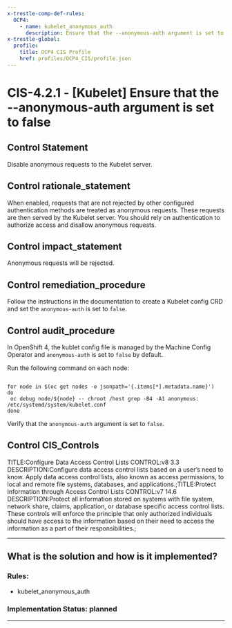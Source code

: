 ```yaml
---
x-trestle-comp-def-rules:
  OCP4:
    - name: kubelet_anonymous_auth
      description: Ensure that the --anonymous-auth argument is set to false
x-trestle-global:
  profile:
    title: OCP4 CIS Profile
    href: profiles/OCP4_CIS/profile.json
---
```


# CIS-4.2.1 - \[Kubelet\] Ensure that the --anonymous-auth argument is set to false

## Control Statement

Disable anonymous requests to the Kubelet server.

## Control rationale_statement

When enabled, requests that are not rejected by other configured authentication methods are treated as anonymous requests. These requests are then served by the Kubelet server. You should rely on authentication to authorize access and disallow anonymous requests.

## Control impact_statement

Anonymous requests will be rejected.

## Control remediation_procedure

Follow the instructions in the documentation to create a Kubelet config CRD and set the `anonymous-auth` is set to `false`.

## Control audit_procedure

In OpenShift 4, the kublet config file is managed by the Machine Config Operator and `anonymous-auth` is set to `false` by default.

Run the following command on each node:

```

for node in $(oc get nodes -o jsonpath='{.items[*].metadata.name}')
do
 oc debug node/${node} -- chroot /host grep -B4 -A1 anonymous: /etc/systemd/system/kubelet.conf
done
```

Verify that the `anonymous-auth` argument is set to `false`.

## Control CIS_Controls

TITLE:Configure Data Access Control Lists CONTROL:v8 3.3 DESCRIPTION:Configure data access control lists based on a user’s need to know. Apply data access control lists, also known as access permissions, to local and remote file systems, databases, and applications.;TITLE:Protect Information through Access Control Lists CONTROL:v7 14.6 DESCRIPTION:Protect all information stored on systems with file system, network share, claims, application, or database specific access control lists. These controls will enforce the principle that only authorized individuals should have access to the information based on their need to access the information as a part of their responsibilities.;

______________________________________________________________________

## What is the solution and how is it implemented?

<!-- For implementation status enter one of: implemented, partial, planned, alternative, not-applicable -->

<!-- Note that the list of rules under ### Rules: is read-only and changes will not be captured after assembly to JSON -->

<!-- Add control implementation description here for control: CIS-4.2.1 -->

### Rules:

  - kubelet_anonymous_auth

### Implementation Status: planned

______________________________________________________________________
